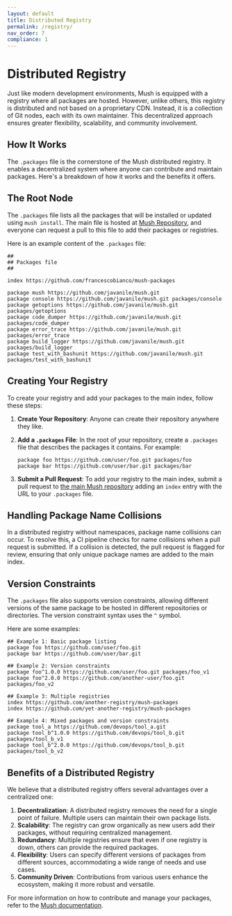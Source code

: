 ```yaml
---
layout: default
title: Distributed Registry
permalink: /registry/
nav_order: 7
compliance: 1
---
```


# Distributed Registry

Just like modern development environments, Mush is equipped with a registry where all packages are hosted. However, unlike others, this registry is distributed and not based on a proprietary CDN. Instead, it is a collection of Git nodes, each with its own maintainer. This decentralized approach ensures greater flexibility, scalability, and community involvement.

## How It Works

The `.packages` file is the cornerstone of the Mush distributed registry. It enables a decentralized system where anyone can contribute and maintain packages. Here's a breakdown of how it works and the benefits it offers.

## The Root Node

The `.packages` file lists all the packages that will be installed or updated using `mush install`. The main file is hosted at [Mush Repository](https://github.com/javanile/mush/blob/main/.packages), and everyone can request a pull to this file to add their packages or registries.

Here is an example content of the `.packages` file:

```plaintext
##
## Packages file
## 

index https://github.com/francescobianco/mush-packages

package mush https://github.com/javanile/mush.git
package console https://github.com/javanile/mush.git packages/console
package getoptions https://github.com/javanile/mush.git packages/getoptions
package code_dumper https://github.com/javanile/mush.git packages/code_dumper
package error_trace https://github.com/javanile/mush.git packages/error_trace
package build_logger https://github.com/javanile/mush.git packages/build_logger
package test_with_bashunit https://github.com/javanile/mush.git packages/test_with_bashunit
```

## Creating Your Registry

To create your registry and add your packages to the main index, follow these steps:

1. **Create Your Repository**: Anyone can create their repository anywhere they like.
2. **Add a `.packages` File**: In the root of your repository, create a `.packages` file that describes the packages it contains. For example:

    ```plaintext
    package foo https://github.com/user/foo.git packages/foo
    package bar https://github.com/user/bar.git packages/bar
    ```

3. **Submit a Pull Request**: To add your registry to the main index, submit a pull request to [the main Mush repository](https://github.com/javanile/mush/blob/main/.packages) adding an `index` entry with the URL to your `.packages` file.

## Handling Package Name Collisions

In a distributed registry without namespaces, package name collisions can occur. To resolve this, a CI pipeline checks for name collisions when a pull request is submitted. If a collision is detected, the pull request is flagged for review, ensuring that only unique package names are added to the main index.

## Version Constraints

The `.packages` file also supports version constraints, allowing different versions of the same package to be hosted in different repositories or directories. The version constraint syntax uses the `^` symbol.

Here are some examples:

```plaintext
## Example 1: Basic package listing
package foo https://github.com/user/foo.git
package bar https://github.com/user/bar.git

## Example 2: Version constraints
package foo^1.0.0 https://github.com/user/foo.git packages/foo_v1
package foo^2.0.0 https://github.com/another-user/foo.git packages/foo_v2

## Example 3: Multiple registries
index https://github.com/another-registry/mush-packages
index https://github.com/yet-another-registry/mush-packages

## Example 4: Mixed packages and version constraints
package tool_a https://github.com/devops/tool_a.git
package tool_b^1.0.0 https://github.com/devops/tool_b.git packages/tool_b_v1
package tool_b^2.0.0 https://github.com/devops/tool_b.git packages/tool_b_v2
```

## Benefits of a Distributed Registry

We believe that a distributed registry offers several advantages over a centralized one:

1. **Decentralization**: A distributed registry removes the need for a single point of failure. Multiple users can maintain their own package lists.
2. **Scalability**: The registry can grow organically as new users add their packages, without requiring centralized management.
3. **Redundancy**: Multiple registries ensure that even if one registry is down, others can provide the required packages.
4. **Flexibility**: Users can specify different versions of packages from different sources, accommodating a wide range of needs and use cases.
5. **Community Driven**: Contributions from various users enhance the ecosystem, making it more robust and versatile.

For more information on how to contribute and manage your packages, refer to the [Mush documentation](https://github.com/javanile/mush).
